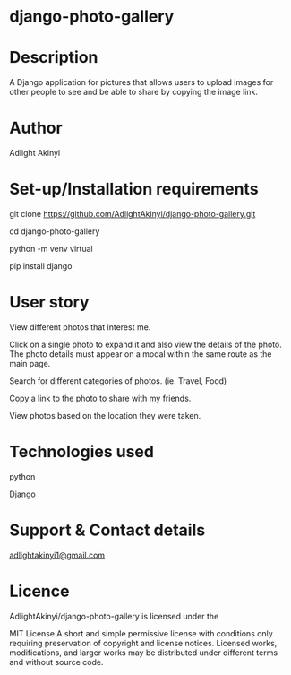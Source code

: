 # django-photo-gallery

# Description

A Django application for pictures that allows users to upload images for other people to see and be able to share by copying the image link.

# Author

Adlight Akinyi

# Set-up/Installation requirements

git clone   https://github.com/AdlightAkinyi/django-photo-gallery.git

cd django-photo-gallery

python -m venv virtual


pip install django

# User story
View different photos that interest me.

Click on a single photo to expand it and also view the details of the photo. The photo details must appear on a modal within the same route as the main page.

Search for different categories of photos. (ie. Travel, Food)

Copy a link to the photo to share with my friends.

View photos based on the location they were taken.

# Technologies used
python

Django 

# Support & Contact details
adlightakinyi1@gmail.com

#  Licence

AdlightAkinyi/django-photo-gallery is licensed under the

MIT License
A short and simple permissive license with conditions only requiring preservation of copyright and license notices. Licensed works, modifications, and larger works may be distributed under different terms and without source code.

# 
